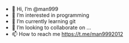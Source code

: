 - 👋 Hi, I’m @man999
- 👀 I’m interested in programming
- 🌱 I’m currently learning git
- 💞️ I’m looking to collaborate on ...
- 📫 How to reach me https://t.me/man9992012

<!---
man999/man999 is a ✨ special ✨ repository because its `README.md` (this file) appears on your GitHub profile.
You can click the Preview link to take a look at your changes.
--->
